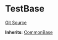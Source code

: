 # TestBase
[Git Source](https://github.com/dustinstacy/boncurs/blob/02ed8078bd89ba19394d69164a2bad75906f2c24/lib/forge-std/src/Base.sol)

**Inherits:**
[CommonBase](/lib/forge-std/src/Base.sol/abstract.CommonBase.md)


